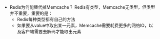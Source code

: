 - Redis为何能替代掉Memcache？
  Redis有类型，Memcache无类型，但类型并不重要，重要的是：
  - Redis每种类型都有自己的方法
  - 如果要从value中取出某一元素，Memcache需要耗费更多的网络IO，以及客户端需要去解码才能取出元素